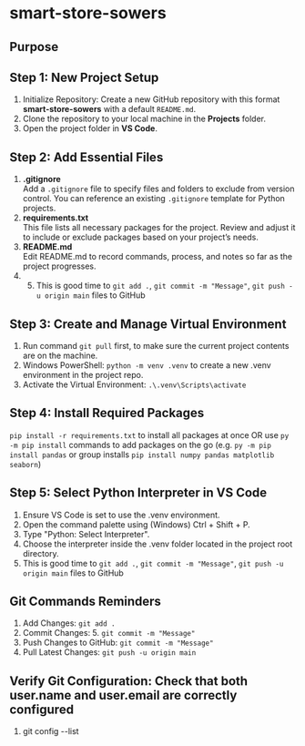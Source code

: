# smart-store-sowers

## Purpose  

## Step 1: New Project Setup
1. Initialize Repository: Create a new GitHub repository with this format **smart-store-sowers** with a default `README.md`.
2. Clone the repository to your local machine in the **Projects** folder.
3. Open the project folder in **VS Code**.

## Step 2: Add Essential Files
1. **.gitignore**  
   Add a `.gitignore` file to specify files and folders to exclude from version control. You can reference an existing `.gitignore` template for Python projects.
2. **requirements.txt**  
   This file lists all necessary packages for the project. Review and adjust it to include or exclude packages based on your project’s needs.
3. **README.md**  
   Edit README.md to record commands, process, and notes so far as the project progresses.
4. 5. This is good time to `git add .`, `git commit -m "Message"`, `git push -u origin main` files to GitHub

## Step 3: Create and Manage Virtual Environment
1. Run command `git pull` first, to make sure the current project contents are on the machine.
2. Windows PowerShell: `python -m venv .venv` to create a new .venv environment in the project repo.
3. Activate the Virtual Environment: `.\.venv\Scripts\activate`

## Step 4: Install Required Packages
`pip install -r requirements.txt` to install all packages at once OR use `py -m pip install` commands to add packages on the go (e.g. `py -m pip install pandas` or group installs `pip install numpy pandas matplotlib seaborn`)

## Step 5: Select Python Interpreter in VS Code
1. Ensure VS Code is set to use the .venv environment.
2. Open the command palette using (Windows) Ctrl + Shift + P.
3. Type "Python: Select Interpreter".
4. Choose the interpreter inside the .venv folder located in the project root directory.
5. This is good time to `git add .`, `git commit -m "Message"`, `git push -u origin main` files to GitHub


## Git Commands Reminders 
1. Add Changes: `git add .`
2. Commit Changes: 5. `git commit -m "Message"`
3. Push Changes to GitHub: `git commit -m "Message"`
4. Pull Latest Changes:  `git push -u origin main`

## Verify Git Configuration: Check that both user.name and user.email are correctly configured
1. git config --list